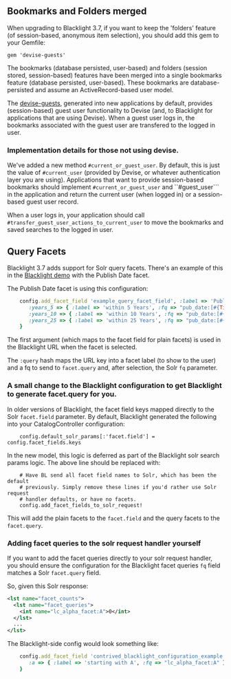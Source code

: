 ## Bookmarks and Folders merged

When upgrading to Blacklight 3.7, if you want to keep the 'folders' feature (of session-based, anonymous item selection), you should add this gem to your Gemfile:

```
gem 'devise-guests'
```

The bookmarks (database persisted, user-based) and folders (session stored, session-based) features have been merged into a single bookmarks feature (database persisted, user-based). These bookmarks are database-persisted and assume an ActiveRecord-based user model. 

The [devise-guests](http://rubygems.org/gems/devise-guests), generated into new applications by default, provides (session-based) guest user functionality to Devise (and, to Blacklight for applications that are using Devise). When a guest user logs in, the bookmarks associated with the guest user are transfered to the logged in user.

### Implementation details for those not using devise.

We've added a new method ```#current_or_guest_user```. By default, this is just the value of ```#current_user``` (provided by Devise, or whatever authentication layer you are using). Applications that want to provide session-based bookmarks should implement ```#current_or_guest_user``` and ``#guest_user``` in the application and return the current user (when logged in) or a session-based guest user record.

When a user logs in, your application should call ```#transfer_guest_user_actions_to_current_user``` to move the bookmarks and saved searches to the logged in user.

## Query Facets

Blacklight 3.7 adds support for Solr query facets. There's an example of this in the [Blacklight demo](http://demo.projectblacklight.org) with the Publish Date facet.

The Publish Date facet is using this configuration:

```ruby
    config.add_facet_field 'example_query_facet_field', :label => 'Publish Date', :query => {
       :years_5 => { :label => 'within 5 Years', :fq => "pub_date:[#{Time.now.year - 5 } TO *]" },
       :years_10 => { :label => 'within 10 Years', :fq => "pub_date:[#{Time.now.year - 10 } TO *]" },
       :years_25 => { :label => 'within 25 Years', :fq => "pub_date:[#{Time.now.year - 25 } TO *]" }
    }
```

The first argument (which maps to the facet field for plain facets) is used in the Blacklight URL when the facet is selected.

The ```:query``` hash maps the URL key into a facet label (to show to the user) and a fq to send to `facet.query` and, after selection, the Solr `fq` parameter.


### A small change to the Blacklight configuration to get Blacklight to generate facet.query for you. 

In older versions of Blacklight, the facet field keys mapped directly to the Solr ```facet.field``` parameter. By default, Blacklight generated the following into your CatalogController configuration:

```
    config.default_solr_params[:'facet.field'] = config.facet_fields.keys
```

In the new model, this logic is deferred as part of the Blacklight solr search params logic. The above line should be replaced with:

```
    # Have BL send all facet field names to Solr, which has been the default
    # previously. Simply remove these lines if you'd rather use Solr request
    # handler defaults, or have no facets.
    config.add_facet_fields_to_solr_request!
```

This will add the plain facets to the ```facet.field``` and the query facets to the ```facet.query```.

### Adding facet queries to the solr request handler yourself

If you want to add the facet queries directly to your solr request handler, you should ensure the configuration for the Blacklight facet queries ```fq``` field matches a Solr ```facet.query``` field. 

So, given this Solr response:

```xml
<lst name="facet_counts">
  <lst name="facet_queries">
    <int name="lc_alpha_facet:A">0</int>
  </lst>
  ...
</lst>
```

The Blacklight-side config would look something like:

```ruby
    config.add_facet_field 'contrived_blacklight_configuration_example',  :query => {
       :a => { :label => 'starting with A', :fq => "lc_alpha_facet:A" },
    }
```